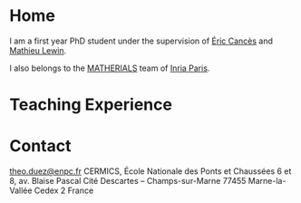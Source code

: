 # Home
I am a first year PhD student under the supervision of [Éric Cancès](https://cermics.enpc.fr/~cances/) and [Mathieu Lewin](https://www.ceremade.dauphine.fr/~lewin/).

I also belongs to the [MATHERIALS](https://team.inria.fr/matherials/) team of [Inria Paris](https://www.inria.fr/fr/centre-inria-de-paris).

# Teaching Experience


# Contact
theo.duez@enpc.fr
CERMICS, École Nationale des Ponts et Chaussées
6 et 8, av. Blaise Pascal
Cité Descartes – Champs-sur-Marne
77455 Marne-la-Vallée Cedex 2
France

